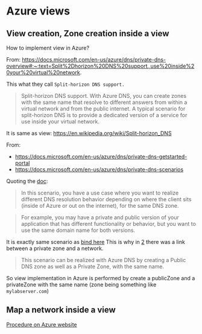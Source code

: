 # Azure views

## View creation, Zone creation inside a view  

How to implement view in Azure?

From:
https://docs.microsoft.com/en-us/azure/dns/private-dns-overview#:~:text=Split%2Dhorizon%20DNS%20support.,use%20inside%20your%20virtual%20network.

This what they call `Split-horizon DNS support.`
> Split-horizon DNS support. With Azure DNS, you can create zones with the same name that resolve to different answers from within a virtual network and from the public internet. A typical scenario for split-horizon DNS is to provide a dedicated version of a service for use inside your virtual network.

It is same as view: https://en.wikipedia.org/wiki/Split-horizon_DNS 

From:
- https://docs.microsoft.com/en-us/azure/dns/private-dns-getstarted-portal
- https://docs.microsoft.com/en-us/azure/dns/private-dns-scenarios

Quoting the [doc](https://docs.microsoft.com/en-us/azure/dns/private-dns-scenarios#scenario-split-horizon-functionality):
> In this scenario, you have a use case where you want to realize different DNS resolution behavior depending on where the client sits (inside of Azure or out on the internet), for the same DNS zone.

> For example, you may have a private and public version of your application that has different functionality or behavior, but you want to use the same domain name for both versions. 

It is exactly same scenario as [bind here](../../2-advanced-bind/2-bind-views/bind-views.md)
This is why in [2](2-Azure-authoritative-DNS.md#private-dns) there was a link between a private zone and a network.

> This scenario can be realized with Azure DNS by creating a Public DNS zone as well as a Private Zone, with the same name.

So view implementation in Azure is performed by create a publicZone and a privateZone with the same name (zone being something like `mylabserver.com`) 


## Map a network inside a view

[Procedure on Azure website](https://docs.microsoft.com/en-us/azure/dns/private-dns-getstarted-portal#link-the-virtual-network)